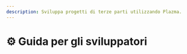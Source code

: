 ```yaml
---
description: Sviluppa progetti di terze parti utilizzando Plazma.
---
```


# ⚙️ Guida per gli sviluppatori
